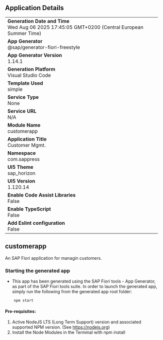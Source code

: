 ## Application Details
|               |
| ------------- |
|**Generation Date and Time**<br>Wed Aug 06 2025 17:45:05 GMT+0200 (Central European Summer Time)|
|**App Generator**<br>@sap/generator-fiori-freestyle|
|**App Generator Version**<br>1.14.1|
|**Generation Platform**<br>Visual Studio Code|
|**Template Used**<br>simple|
|**Service Type**<br>None|
|**Service URL**<br>N/A
|**Module Name**<br>customerapp|
|**Application Title**<br>Customer Mgmt.|
|**Namespace**<br>com.sappress|
|**UI5 Theme**<br>sap_horizon|
|**UI5 Version**<br>1.120.14|
|**Enable Code Assist Libraries**<br>False|
|**Enable TypeScript**<br>False|
|**Add Eslint configuration**<br>False|

## customerapp

An SAP Fiori application for managin customers.

### Starting the generated app

-   This app has been generated using the SAP Fiori tools - App Generator, as part of the SAP Fiori tools suite.  In order to launch the generated app, simply run the following from the generated app root folder:

```
    npm start
```

#### Pre-requisites:

1. Active NodeJS LTS (Long Term Support) version and associated supported NPM version.  (See https://nodejs.org)
2. Install the Node Modules in the Terminal with npm install


